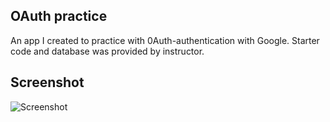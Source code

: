 ## OAuth practice
An app I created to practice with 0Auth-authentication with Google. Starter code and database was provided by instructor.


## Screenshot
![Screenshot](https://i.imgur.com/CHBjjvP.png "Screenshot")
